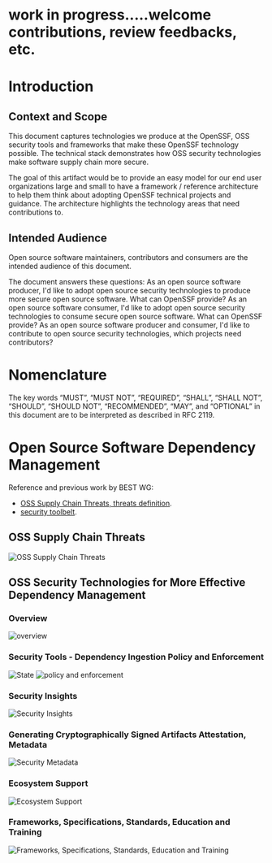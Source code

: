 # work in progress.....welcome contributions, review feedbacks, etc. 

# Introduction
## Context and Scope
This document captures technologies we produce at the OpenSSF, OSS security tools and frameworks that make these OpenSSF technology possible. The technical stack demonstrates how OSS security technologies make software supply chain more secure. 

The goal of this artifact would be to provide an easy model for our end user organizations large and small to have a framework / reference architecture to help them think about adopting OpenSSF technical projects and guidance. 
The architecture highlights the technology areas that need contributions to.  

## Intended Audience
Open source software maintainers, contributors and consumers are the intended audience of this document.

The document answers these questions:
As an open source software producer, I'd like to adopt open source security technologies to produce more secure open source software. What can OpenSSF provide? 
As an open source software consumer, I'd like to adopt open source security technologies to consume secure open source software. What can OpenSSF provide? 
As an open source software producer and consumer, I'd like to contribute to open source security technologies, which projects need contributors? 

# Nomenclature
The key words “MUST”, “MUST NOT”, “REQUIRED”, “SHALL”, “SHALL NOT”, “SHOULD”, “SHOULD NOT”, “RECOMMENDED”, “MAY”, and “OPTIONAL” in this document are to be interpreted as described in RFC 2119.

# Open Source Software Dependency Management 

Reference and previous work by BEST WG:  
* [OSS Supply Chain Threats, threats definition](https://github.com/ossf/toolbelt/tree/main/threats). 
* [security toolbelt](https://github.com/ossf/Diagrammers-Society/blob/main/drawings/Sterling%20Toolchain%20Patterns.svg).

## OSS Supply Chain Threats

![OSS Supply Chain Threats](https://github.com/Danajoyluck/openssf-tac/blob/main/files/images/OpenSSF_OSS_Supply_Chain_Threats.jpg)

## OSS Security Technologies for More Effective Dependency Management

### Overview
![overview](https://github.com/Danajoyluck/openssf-tac/blob/main/files/images/OpenSSF_Practitioner_Framework%20_Overview.jpg)

### Security Tools - Dependency Ingestion Policy and Enforcement
![State](https://github.com/Danajoyluck/openssf-tac/blob/main/files/images/OpenSSF_Practitioner_Framework_state.jpg)
![policy and enforcement](https://github.com/Danajoyluck/openssf-tac/blob/main/files/images/OpenSSF_Practitioner_Framework%20_Ingestion_Policy_and_Enforcement.jpg)

### Security Insights
![Security Insights](https://github.com/Danajoyluck/openssf-tac/blob/main/files/images/OpenSSF_Practitioner_Framework_Security_Insights.jpg)

###  Generating Cryptographically Signed Artifacts Attestation, Metadata
![Security Metadata](https://github.com/Danajoyluck/openssf-tac/blob/main/files/images/OpenSSF_Practitioner_Framework%20_Attestation.jpg)

### Ecosystem Support
![Ecosystem Support](https://github.com/Danajoyluck/openssf-tac/blob/main/files/images/OpenSSF_Practitioner_Framework_Ecosystem_Support.jpg)

### Frameworks, Specifications, Standards, Education and Training
![Frameworks, Specifications, Standards, Education and Training]()
